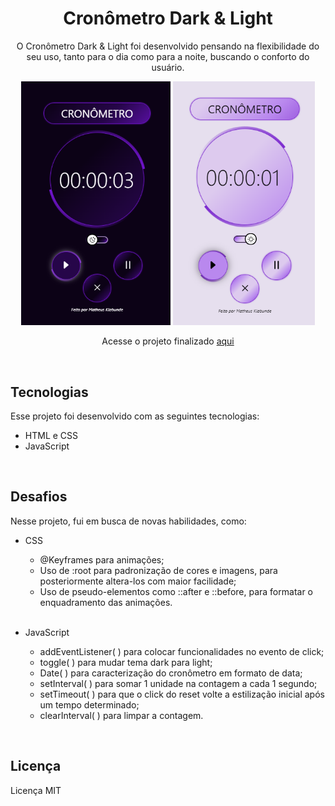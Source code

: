 <h1 align="center">Cronômetro Dark & Light</h1>

<p align="center">
O Cronômetro Dark & Light foi desenvolvido pensando na flexibilidade do seu uso, tanto para o dia como para a noite, buscando o conforto do usuário.  <br/>
</p>

<p align="center">
  <img alt="projeto cronometro modo dark" src=".github/previewdark.png" width="47.3%">
  <img alt="projeto cronometro modo light" src=".github/previewlight.png" width="45%">
</p>

<p align="center"> Acesse o projeto finalizado  <a href="https://matheus-klabunde.github.io/cronometro-dark-light/" target='_blank'>aqui</a>
</p>
  
</br>

## Tecnologias

Esse projeto foi desenvolvido com as seguintes tecnologias:

- HTML e CSS
- JavaScript

</br>

## Desafios 

Nesse projeto, fui em busca de novas habilidades, como:

- CSS
  - @Keyframes para animações;
  - Uso de :root para padronização de cores e imagens, para posteriormente altera-los com maior facilidade;
  - Uso de pseudo-elementos como ::after e ::before, para formatar o enquadramento das animações.

  </br>

- JavaScript
  - addEventListener( ) para colocar funcionalidades no evento de click;
  - toggle( ) para mudar tema dark para light;
  - Date( ) para caracterização do cronômetro em formato de data;
  - setInterval( ) para somar 1 unidade na contagem a cada 1 segundo;
  - setTimeout( ) para que o click do reset volte a estilização inicial após um tempo determinado;
  - clearInterval( ) para limpar a contagem.

</br>

  ## Licença

  Licença MIT





